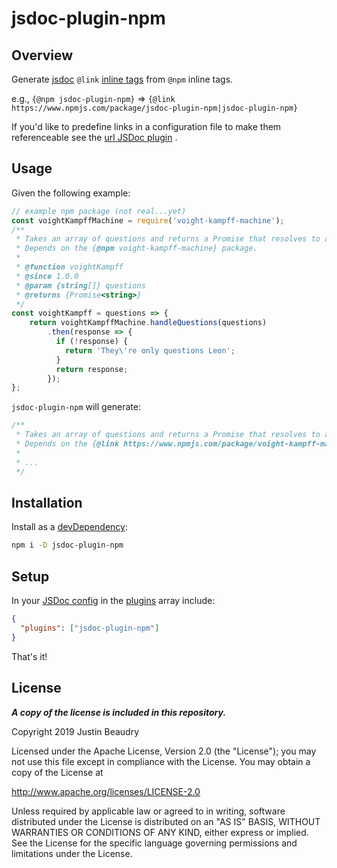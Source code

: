 <p align="center">
	<h1>jsdoc-plugin-npm</h1>
</p>

## Overview
Generate [jsdoc][jsdoc] `@link` [inline tags][jsdoc-inline] from `@npm` inline tags.

e.g., `{@npm jsdoc-plugin-npm}` => `{@link https://www.npmjs.com/package/jsdoc-plugin-npm|jsdoc-plugin-npm}`

If you'd like to predefine links in a configuration file to make them referenceable see the [url JSDoc plugin][url-plugin] .

## Usage
Given the following example:
```javascript
// example npm package (not real...yet)
const voightKampffMachine = require('voight-kampff-machine');
/**
 * Takes an array of questions and returns a Promise that resolves to a `string` response to those questions.
 * Depends on the {@npm voight-kampff-machine} package.
 * 
 * @function voightKampff
 * @since 1.0.0
 * @param {string[]} questions
 * @returns {Promise<string>}
 */
const voightKampff = questions => {
	return voightKampffMachine.handleQuestions(questions)
		.then(response => {
		  if (!response) {
		    return 'They\'re only questions Leon';
		  }
		  return response;
		});
};
```
`jsdoc-plugin-npm` will generate:
````javascript
/**
 * Takes an array of questions and returns a Promise that resolves to a response to those questions.
 * Depends on the {@link https://www.npmjs.com/package/voight-kampff-machine|voight-kampff-machine} package.
 * 
 * ...
 */
````

## Installation
Install as a [devDependency][dev-deps]:
```bash
npm i -D jsdoc-plugin-npm
```

## Setup
In your [JSDoc config][jsdoc-config] in the [plugins][jsdoc-plugins] array include:
```json
{
  "plugins": ["jsdoc-plugin-npm"]
}
```
That's it!

## License
__*A copy of the license is included in this repository.*__

Copyright 2019 Justin Beaudry

Licensed under the Apache License, Version 2.0 (the "License");
you may not use this file except in compliance with the License.
You may obtain a copy of the License at

  http://www.apache.org/licenses/LICENSE-2.0

Unless required by applicable law or agreed to in writing, software
distributed under the License is distributed on an "AS IS" BASIS,
WITHOUT WARRANTIES OR CONDITIONS OF ANY KIND, either express or implied.
See the License for the specific language governing permissions and
limitations under the License.


[url-plugin]: JustinBeaudry/jsdoc-plugin-url
[jsdoc]: http://usejsdoc.org
[jsdoc-inline]: http://usejsdoc.org/about-block-inline-tags.html
[jsdoc-plugins]: http://usejsdoc.org/about-configuring-jsdoc.html#configuring-plugins
[jsdoc-config]: http://usejsdoc.org/about-configuring-jsdoc.html
[dev-deps]: https://docs.npmjs.com/files/package.json#devdependencies
